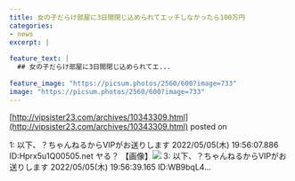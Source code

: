 ```yaml
---
title: 女の子だらけ部屋に3日間閉じ込められてエッチしなかったら100万円
categories:
- news
excerpt: |
  
feature_text: |
  ## 女の子だらけ部屋に3日間閉じ込められてエ...
  
feature_image: "https://picsum.photos/2560/600?image=733"
image: "https://picsum.photos/2560/600?image=733"
---
```


[http://vipsister23.com/archives/10343309.html](http://vipsister23.com/archives/10343309.html)
posted on 

<!--more-->

1: 以下、？ちゃんねるからVIPがお送りします 2022/05/05(木) 19:56:07.886 ID:Hprx5u1Q00505.net ヤる？ 【画像】![](https://livedoor.blogimg.jp/vipsister23/imgs/1/f/1f2db802.jpg) 3: 以下、？ちゃんねるからVIPがお送りします 2022/05/05(木) 19:56:39.165 ID:WB9bqL4...
